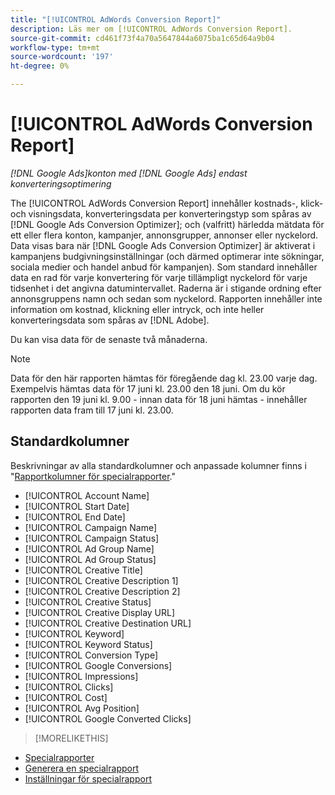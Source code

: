 ```yaml
---
title: "[!UICONTROL AdWords Conversion Report]"
description: Läs mer om [!UICONTROL AdWords Conversion Report].
source-git-commit: cd461f73f4a70a5647844a6075ba1c65d64a9b04
workflow-type: tm+mt
source-wordcount: '197'
ht-degree: 0%

---
```


# [!UICONTROL AdWords Conversion Report]

*[!DNL Google Ads]konton med [!DNL Google Ads] endast konverteringsoptimering*

The [!UICONTROL AdWords Conversion Report] innehåller kostnads-, klick- och visningsdata, konverteringsdata per konverteringstyp som spåras av [!DNL Google Ads Conversion Optimizer]; och (valfritt) härledda mätdata för ett eller flera konton, kampanjer, annonsgrupper, annonser eller nyckelord. Data visas bara när [!DNL Google Ads Conversion Optimizer] är aktiverat i kampanjens budgivningsinställningar (och därmed optimerar inte sökningar, sociala medier och handel anbud för kampanjen). Som standard innehåller data en rad för varje konvertering för varje tillämpligt nyckelord för varje tidsenhet i det angivna datumintervallet. Raderna är i stigande ordning efter annonsgruppens namn och sedan som nyckelord. Rapporten innehåller inte information om kostnad, klickning eller intryck, och inte heller konverteringsdata som spåras av [!DNL Adobe].

Du kan visa data för de senaste två månaderna.

>[!NOTE]
>
>Data för den här rapporten hämtas för föregående dag kl. 23.00 varje dag. Exempelvis hämtas data för 17 juni kl. 23.00 den 18 juni. Om du kör rapporten den 19 juni kl. 9.00 - innan data för 18 juni hämtas - innehåller rapporten data fram till 17 juni kl. 23.00.

## Standardkolumner

Beskrivningar av alla standardkolumner och anpassade kolumner finns i &quot;[Rapportkolumner för specialrapporter](specialty-report-columns.md).&quot;

* [!UICONTROL Account Name]
* [!UICONTROL Start Date]
* [!UICONTROL End Date]
* [!UICONTROL Campaign Name]
* [!UICONTROL Campaign Status]
* [!UICONTROL Ad Group Name]
* [!UICONTROL Ad Group Status]
* [!UICONTROL Creative Title]
* [!UICONTROL Creative Description 1]
* [!UICONTROL Creative Description 2]
* [!UICONTROL Creative Status]
* [!UICONTROL Creative Display URL]
* [!UICONTROL Creative Destination URL]
* [!UICONTROL Keyword]
* [!UICONTROL Keyword Status]
* [!UICONTROL Conversion Type]
* [!UICONTROL Google Conversions]
* [!UICONTROL Impressions]
* [!UICONTROL Clicks]
* [!UICONTROL Cost]
* [!UICONTROL Avg Position]
* [!UICONTROL Google Converted Clicks]

>[!MORELIKETHIS]
* [Specialrapporter](specialty-report-about.md)
* [Generera en specialrapport](specialty-report-generate.md)
* [Inställningar för specialrapport](specialty-report-settings.md)

